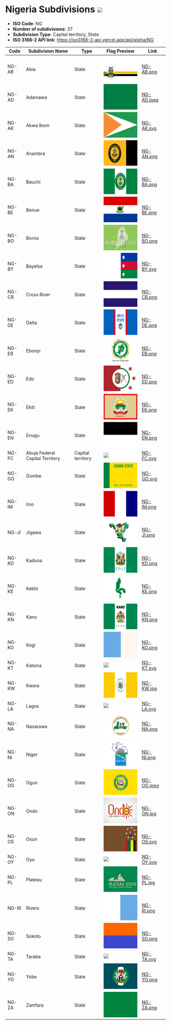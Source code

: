 # Nigeria Subdivisions ![](https://flagcdn.com/h40/ng.png)

- **ISO Code**: NG
- **Number of subdivisions**: 37
- **Subdivision Type**: Capital territory, State
- **ISO 3166-2 API link**: https://iso3166-2-api.vercel.app/api/alpha/NG

| Code  | Subdivision Name         | Type | Flag Preview | Link |
|-------|--------------------------|--------------| -------------- |----------|
| NG-AB | Abia | State | <img src='https://raw.githubusercontent.com/amckenna41/iso3166-flags/main/iso3166-2-flags/NG/NG-AB.png' height='80'> | [NG-AB.png](https://github.com/amckenna41/iso3166-flags/blob/main/iso3166-2-flags/NG/NG-AB.png) |
| NG-AD | Adamawa | State | <img src='https://raw.githubusercontent.com/amckenna41/iso3166-flags/main/iso3166-2-flags/NG/NG-AD.jpeg' height='80'> | [NG-AD.jpeg](https://github.com/amckenna41/iso3166-flags/blob/main/iso3166-2-flags/NG/NG-AD.jpeg) |
| NG-AK | Akwa Ibom | State | <img src='https://raw.githubusercontent.com/amckenna41/iso3166-flags/main/iso3166-2-flags/NG/NG-AK.svg' height='80'> | [NG-AK.svg](https://github.com/amckenna41/iso3166-flags/blob/main/iso3166-2-flags/NG/NG-AK.svg) |
| NG-AN | Anambra | State | <img src='https://raw.githubusercontent.com/amckenna41/iso3166-flags/main/iso3166-2-flags/NG/NG-AN.png' height='80'> | [NG-AN.png](https://github.com/amckenna41/iso3166-flags/blob/main/iso3166-2-flags/NG/NG-AN.png) |
| NG-BA | Bauchi | State | <img src='https://raw.githubusercontent.com/amckenna41/iso3166-flags/main/iso3166-2-flags/NG/NG-BA.png' height='80'> | [NG-BA.png](https://github.com/amckenna41/iso3166-flags/blob/main/iso3166-2-flags/NG/NG-BA.png) |
| NG-BE | Benue | State | <img src='https://raw.githubusercontent.com/amckenna41/iso3166-flags/main/iso3166-2-flags/NG/NG-BE.png' height='80'> | [NG-BE.png](https://github.com/amckenna41/iso3166-flags/blob/main/iso3166-2-flags/NG/NG-BE.png) |
| NG-BO | Borno | State | <img src='https://raw.githubusercontent.com/amckenna41/iso3166-flags/main/iso3166-2-flags/NG/NG-BO.png' height='80'> | [NG-BO.png](https://github.com/amckenna41/iso3166-flags/blob/main/iso3166-2-flags/NG/NG-BO.png) |
| NG-BY | Bayelsa | State | <img src='https://raw.githubusercontent.com/amckenna41/iso3166-flags/main/iso3166-2-flags/NG/NG-BY.svg' height='80'> | [NG-BY.svg](https://github.com/amckenna41/iso3166-flags/blob/main/iso3166-2-flags/NG/NG-BY.svg) |
| NG-CR | Cross River | State | <img src='https://raw.githubusercontent.com/amckenna41/iso3166-flags/main/iso3166-2-flags/NG/NG-CR.png' height='80'> | [NG-CR.png](https://github.com/amckenna41/iso3166-flags/blob/main/iso3166-2-flags/NG/NG-CR.png) |
| NG-DE | Delta | State | <img src='https://raw.githubusercontent.com/amckenna41/iso3166-flags/main/iso3166-2-flags/NG/NG-DE.png' height='80'> | [NG-DE.png](https://github.com/amckenna41/iso3166-flags/blob/main/iso3166-2-flags/NG/NG-DE.png) |
| NG-EB | Ebonyi | State | <img src='https://raw.githubusercontent.com/amckenna41/iso3166-flags/main/iso3166-2-flags/NG/NG-EB.png' height='80'> | [NG-EB.png](https://github.com/amckenna41/iso3166-flags/blob/main/iso3166-2-flags/NG/NG-EB.png) |
| NG-ED | Edo | State | <img src='https://raw.githubusercontent.com/amckenna41/iso3166-flags/main/iso3166-2-flags/NG/NG-ED.png' height='80'> | [NG-ED.png](https://github.com/amckenna41/iso3166-flags/blob/main/iso3166-2-flags/NG/NG-ED.png) |
| NG-EK | Ekiti | State | <img src='https://raw.githubusercontent.com/amckenna41/iso3166-flags/main/iso3166-2-flags/NG/NG-EK.png' height='80'> | [NG-EK.png](https://github.com/amckenna41/iso3166-flags/blob/main/iso3166-2-flags/NG/NG-EK.png) |
| NG-EN | Enugu | State | <img src='https://raw.githubusercontent.com/amckenna41/iso3166-flags/main/iso3166-2-flags/NG/NG-EN.png' height='80'> | [NG-EN.png](https://github.com/amckenna41/iso3166-flags/blob/main/iso3166-2-flags/NG/NG-EN.png) |
| NG-FC | Abuja Federal Capital Territory | Capital territory | <img src='https://raw.githubusercontent.com/amckenna41/iso3166-flags/main/iso3166-2-flags/NG/NG-FC.png' height='80'> | [NG-FC.svg](https://github.com/amckenna41/iso3166-flags/blob/main/iso3166-2-flags/NG/NG-FC.svg) |
| NG-GO | Gombe | State | <img src='https://raw.githubusercontent.com/amckenna41/iso3166-flags/main/iso3166-2-flags/NG/NG-GO.svg' height='80'> | [NG-GO.svg](https://github.com/amckenna41/iso3166-flags/blob/main/iso3166-2-flags/NG/NG-GO.svg) |
| NG-IM | Imo | State | <img src='https://raw.githubusercontent.com/amckenna41/iso3166-flags/main/iso3166-2-flags/NG/NG-IM.png' height='80'> | [NG-IM.png](https://github.com/amckenna41/iso3166-flags/blob/main/iso3166-2-flags/NG/NG-IM.png) |
| NG-JI | Jigawa | State | <img src='https://raw.githubusercontent.com/amckenna41/iso3166-flags/main/iso3166-2-flags/NG/NG-JI.png' height='80'> | [NG-JI.png](https://github.com/amckenna41/iso3166-flags/blob/main/iso3166-2-flags/NG/NG-JI.png) |
| NG-KD | Kaduna | State | <img src='https://raw.githubusercontent.com/amckenna41/iso3166-flags/main/iso3166-2-flags/NG/NG-KD.png' height='80'> | [NG-KD.png](https://github.com/amckenna41/iso3166-flags/blob/main/iso3166-2-flags/NG/NG-KD.png) |
| NG-KE | Kebbi | State | <img src='https://raw.githubusercontent.com/amckenna41/iso3166-flags/main/iso3166-2-flags/NG/NG-KE.png' height='80'> | [NG-KE.png](https://github.com/amckenna41/iso3166-flags/blob/main/iso3166-2-flags/NG/NG-KE.png) |
| NG-KN | Kano | State | <img src='https://raw.githubusercontent.com/amckenna41/iso3166-flags/main/iso3166-2-flags/NG/NG-KN.png' height='80'> | [NG-KN.png](https://github.com/amckenna41/iso3166-flags/blob/main/iso3166-2-flags/NG/NG-KN.png) |
| NG-KO | Kogi | State | <img src='https://raw.githubusercontent.com/amckenna41/iso3166-flags/main/iso3166-2-flags/NG/NG-KO.png' height='80'> | [NG-KO.png](https://github.com/amckenna41/iso3166-flags/blob/main/iso3166-2-flags/NG/NG-KO.png) |
| NG-KT | Katsina | State | <img src='https://raw.githubusercontent.com/amckenna41/iso3166-flags/main/iso3166-2-flags/NG/NG-KT.png' height='80'> | [NG-KT.svg](https://github.com/amckenna41/iso3166-flags/blob/main/iso3166-2-flags/NG/NG-KT.svg) |
| NG-KW | Kwara | State | <img src='https://raw.githubusercontent.com/amckenna41/iso3166-flags/main/iso3166-2-flags/NG/NG-KW.jpg' height='80'> | [NG-KW.jpg](https://github.com/amckenna41/iso3166-flags/blob/main/iso3166-2-flags/NG/NG-KW.jpg) |
| NG-LA | Lagos | State | <img src='https://raw.githubusercontent.com/amckenna41/iso3166-flags/main/iso3166-2-flags/NG/NG-LA.png' height='80'> | [NG-LA.svg](https://github.com/amckenna41/iso3166-flags/blob/main/iso3166-2-flags/NG/NG-LA.svg) |
| NG-NA | Nasarawa | State | <img src='https://raw.githubusercontent.com/amckenna41/iso3166-flags/main/iso3166-2-flags/NG/NG-NA.png' height='80'> | [NG-NA.png](https://github.com/amckenna41/iso3166-flags/blob/main/iso3166-2-flags/NG/NG-NA.png) |
| NG-NI | Niger | State | <img src='https://raw.githubusercontent.com/amckenna41/iso3166-flags/main/iso3166-2-flags/NG/NG-NI.png' height='80'> | [NG-NI.png](https://github.com/amckenna41/iso3166-flags/blob/main/iso3166-2-flags/NG/NG-NI.png) |
| NG-OG | Ogun | State | <img src='https://raw.githubusercontent.com/amckenna41/iso3166-flags/main/iso3166-2-flags/NG/NG-OG.jpeg' height='80'> | [NG-OG.jpeg](https://github.com/amckenna41/iso3166-flags/blob/main/iso3166-2-flags/NG/NG-OG.jpeg) |
| NG-ON | Ondo | State | <img src='https://raw.githubusercontent.com/amckenna41/iso3166-flags/main/iso3166-2-flags/NG/NG-ON.jpg' height='80'> | [NG-ON.jpg](https://github.com/amckenna41/iso3166-flags/blob/main/iso3166-2-flags/NG/NG-ON.jpg) |
| NG-OS | Osun | State | <img src='https://raw.githubusercontent.com/amckenna41/iso3166-flags/main/iso3166-2-flags/NG/NG-OS.svg' height='80'> | [NG-OS.svg](https://github.com/amckenna41/iso3166-flags/blob/main/iso3166-2-flags/NG/NG-OS.svg) |
| NG-OY | Oyo | State | <img src='https://raw.githubusercontent.com/amckenna41/iso3166-flags/main/iso3166-2-flags/NG/NG-OY.png' height='80'> | [NG-OY.svg](https://github.com/amckenna41/iso3166-flags/blob/main/iso3166-2-flags/NG/NG-OY.svg) |
| NG-PL | Plateau | State | <img src='https://raw.githubusercontent.com/amckenna41/iso3166-flags/main/iso3166-2-flags/NG/NG-PL.jpg' height='80'> | [NG-PL.jpg](https://github.com/amckenna41/iso3166-flags/blob/main/iso3166-2-flags/NG/NG-PL.jpg) |
| NG-RI | Rivers | State | <img src='https://raw.githubusercontent.com/amckenna41/iso3166-flags/main/iso3166-2-flags/NG/NG-RI.png' height='80'> | [NG-RI.png](https://github.com/amckenna41/iso3166-flags/blob/main/iso3166-2-flags/NG/NG-RI.png) |
| NG-SO | Sokoto | State | <img src='https://raw.githubusercontent.com/amckenna41/iso3166-flags/main/iso3166-2-flags/NG/NG-SO.png' height='80'> | [NG-SO.png](https://github.com/amckenna41/iso3166-flags/blob/main/iso3166-2-flags/NG/NG-SO.png) |
| NG-TA | Taraba | State | <img src='https://raw.githubusercontent.com/amckenna41/iso3166-flags/main/iso3166-2-flags/NG/NG-TA.png' height='80'> | [NG-TA.svg](https://github.com/amckenna41/iso3166-flags/blob/main/iso3166-2-flags/NG/NG-TA.svg) |
| NG-YO | Yobe | State | <img src='https://raw.githubusercontent.com/amckenna41/iso3166-flags/main/iso3166-2-flags/NG/NG-YO.png' height='80'> | [NG-YO.png](https://github.com/amckenna41/iso3166-flags/blob/main/iso3166-2-flags/NG/NG-YO.png) |
| NG-ZA | Zamfara | State | <img src='https://raw.githubusercontent.com/amckenna41/iso3166-flags/main/iso3166-2-flags/NG/NG-ZA.png' height='80'> | [NG-ZA.png](https://github.com/amckenna41/iso3166-flags/blob/main/iso3166-2-flags/NG/NG-ZA.png) |
